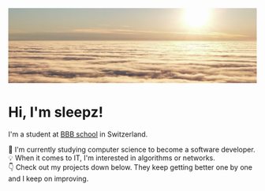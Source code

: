 <img title="banner" src="./cloud_sunset1.jpg" alt="cloud_sunset_banner">  

# Hi, I'm sleepz!

I'm a student at [BBB school](https://www.bbbaden.ch/) in Switzerland.

🌱 I'm currently studying computer science to become a software developer.  
💡 When it comes to IT, I'm interested in algorithms or networks.  
👇 Check out my projects down below. They keep getting better one by one and I keep on improving. 
